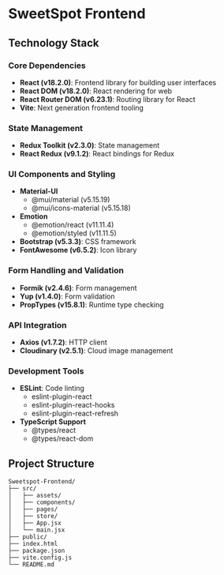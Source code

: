 # SweetSpot Frontend

## Technology Stack

### Core Dependencies
- **React (v18.2.0)**: Frontend library for building user interfaces
- **React DOM (v18.2.0)**: React rendering for web
- **React Router DOM (v6.23.1)**: Routing library for React
- **Vite**: Next generation frontend tooling

### State Management
- **Redux Toolkit (v2.3.0)**: State management
- **React Redux (v9.1.2)**: React bindings for Redux

### UI Components and Styling
- **Material-UI**
  - @mui/material (v5.15.19)
  - @mui/icons-material (v5.15.18)
- **Emotion**
  - @emotion/react (v11.11.4)
  - @emotion/styled (v11.11.5)
- **Bootstrap (v5.3.3)**: CSS framework
- **FontAwesome (v6.5.2)**: Icon library

### Form Handling and Validation
- **Formik (v2.4.6)**: Form management
- **Yup (v1.4.0)**: Form validation
- **PropTypes (v15.8.1)**: Runtime type checking

### API Integration
- **Axios (v1.7.2)**: HTTP client
- **Cloudinary (v2.5.1)**: Cloud image management

### Development Tools
- **ESLint**: Code linting
  - eslint-plugin-react
  - eslint-plugin-react-hooks
  - eslint-plugin-react-refresh
- **TypeScript Support**
  - @types/react
  - @types/react-dom

## Project Structure
```
Sweetspot-Frontend/
├── src/
│   ├── assets/
│   ├── components/
│   ├── pages/
│   ├── store/
│   ├── App.jsx
│   └── main.jsx
├── public/
├── index.html
├── package.json
├── vite.config.js
└── README.md
```
